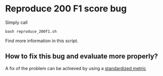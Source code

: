 # Reproduce 200 F1 score bug 

Simply call

```
bash reproduce_200f1.sh
```

Find more information in this script.

## How to fix this bug and evaluate more properly?

A fix of the problem can be achieved by using a [standardized metric](https://github.com/flipz357/smatchpp)
